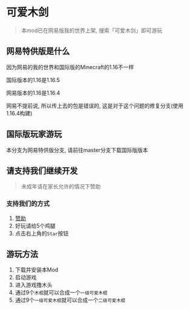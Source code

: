 # 可爱木剑

<!-- 别让网易看到, 这里是我在网易提交内容时违规的内容
1. 网易不让我放链接 (需要自己复制链接才可以访问)
2. 网易说GitHub是违禁词, 所以只能放到这里
本项目的GitHub仓库(就在这里)
-->

> 本mod已在网易版我的世界上架, 搜索「可爱木剑」即可游玩

## 网易特供版是什么

因为网易的我的世界和国际版的Minecraft的1.16不一样

国际版本的1.16是1.16.5

网易版本的1.16是1.16.4

网易不提前说, 所以传上去的包是错误的, 这是对于这个问题的修复分支(使用1.16.4构建)

## 国际版玩家游玩

本分支为网易特供版分支, 请前往master分支下载国际版版本

## 请支持我们继续开发

> 未成年请在家长允许的情况下赞助

### 支持我们的方式

1. [赞助](https://afdian.net/@chenmy1903)
2. 好玩请给5个鸡腿
3. 点击右上角的`Star`按钮

## 游玩方法

1. 下载并安装本Mod
2. 启动游戏
3. 进入游戏撸木头
4. 通过9个`木棍`就可以合成一个`一级可爱木棍`
5. 通过9个`一级可爱木棍`就可以合成一个`二级可爱木棍`
